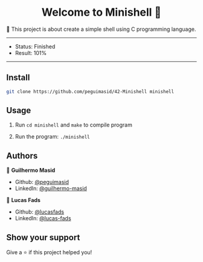 <h1 align="center">Welcome to Minishell 👋</h1>
<p>🐢 This project is about create a simple shell using C programming language.</p>

---

- Status: Finished
- Result: 101%

---

## Install

```sh
git clone https://github.com/peguimasid/42-Minishell minishell
```

## Usage

1. Run `cd minishell` and `make` to compile program

2. Run the program: `./minishell`

## Authors

👤 **Guilhermo Masid**

- Github: [@peguimasid](https://github.com/peguimasid)
- LinkedIn: [@guilhermo-masid](https://linkedin.com/in/guilhermo-masid-494677b8)

👤 **Lucas Fads**

- Github: [@lucasfads](https://github.com/lucasfads)
- LinkedIn: [@lucas-fads](https://www.linkedin.com/in/lucasfads/)

## Show your support

Give a ⭐️ if this project helped you!
